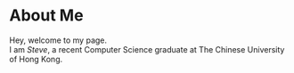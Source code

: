 # About Me
Hey, welcome to my page. <br>
I am *Steve*, a recent Computer Science graduate at The Chinese University of Hong Kong.

